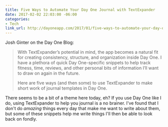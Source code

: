 ```yaml
---
title: Five Ways to Automate Your Day One Journal with TextExpander
date: 2017-02-02 22:03:00 -06:00
categories:
- Tech
link_url: http://dayoneapp.com/2017/01/five-ways-to-automate-your-day-one-journal-with-textexpander/
---
```


Josh Ginter on the Day One Blog:

> With TextExpander’s potential in mind, the app becomes a natural fit for creating consistency, structure, and organization inside Day One. I have a plethora of quick Day One-specific snippets to help track fitness, time, reviews, and other personal bits of information I’ll want to draw on again in the future.
>
> Here are five ways (and then some) to use TextExpander to make short work of journal templates in Day One.

There seems to be a bit of a theme here today, eh? If you use Day One like I do, using TextExpander to help you journal is a no brainer. I've found that I don't do *amazing* things every day that make me want to write about them, but some of these snippets help me write things I'll then be able to look back on fondly.
